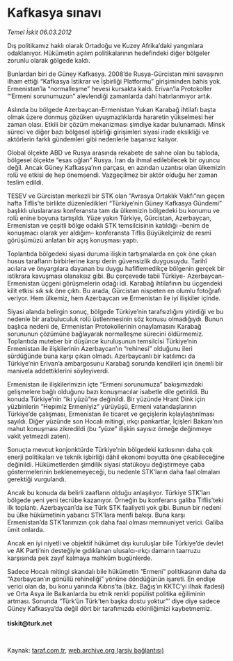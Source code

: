 # Kafkasya sınavı

*Temel İskit 06.03.2012*

<div class="yazi"><p>Dış politikamız haklı olarak Ortadoğu ve Kuzey Afrika’daki yangınlara odaklanıyor. Hükümetin açılım politikalarının hedefindeki diğer bölgeler zorunlu olarak gölgede kaldı.</p>
<p>Bunlardan biri de Güney Kafkasya. 2008’de Rusya-Gürcistan mini savaşının ilham ettiği “Kafkasya İstikrar ve İşbirliği Platformu” girişiminden bahis yok. Ermenistan’la “normalleşme” hevesi kursakta kaldı. Erivan’la Protokoller “‘Ermeni sorunumuzun” alevlendiği zamanlarda dahi hatırlanmıyor artık. </p>
<p>Aslında bu bölgede Azerbaycan-Ermenistan Yukarı Karabağ ihtilafı başta olmak üzere donmuş gözüken uyuşmazlıklarda hararetin yükselmesi her zaman olası. Etkili bir çözüm mekanizması şimdiye kadar bulunamadı. Minsk süreci ve diğer bazı bölgesel işbirliği girişimleri siyasi irade eksikliği ve aktörlerin farklı gündemleri gibi nedenlerle başarısız kalıyor. </p>
<p>Global ölçekte ABD ve Rusya arasında rekabete de sahne olan bu tabloda, bölgesel ölçekte “esas oğlan” Rusya. İran da ihmal edilebilecek bir oyuncu değil. Ancak Güney Kafkasya’nın parçası, en azından uzantısı olan ülkemizin rolü ve etkisi de hep önemsendi. Vazgeçilmez bir aktör olduğu her zaman teslim edildi.</p>
<p>TESEV ve Gürcistan merkezli bir STK olan “Avrasya Ortaklık Vakfı”nın geçen hafta Tiflis’te birlikte düzenledikleri “Türkiye’nin Güney Kafkasya Gündemi” başlıklı uluslararası konferansta tam da ülkemizin bölgedeki bu konumu ve rolü enine boyuna tartışıldı. Yüze yakın Türkiye, Gürcistan, Azerbaycan, Ermenistan ve çeşitli bölge odaklı STK temsilcisinin katıldığı –benim de konuşmacı olarak yer aldığım– konferansta Tiflis Büyükelçimiz de resmî görüşümüzü anlatan bir açış konuşması yaptı.</p>
<p>Toplantıda bölgedeki siyasi duruma ilişkin tartışmalarda en çok öne çıkan husus tarafların birbirlerine karşı derin güvensizlik duygusuydu. Tarihî acılara ve önyargılara dayanan bu duygu hafiflemedikçe bölgenin gerçek bir istikrara kavuşması olanaksız gibi. Bu çerçevede tabii Türkiye- Azerbaycan- Ermenistan üçgeni görüşmelerin odağı idi. Karabağ ihtilafının bu üçgendeki kilit etkisi sık sık öne çıktı. Bu arada, Gürcistan nispeten en olumlu fotoğrafı veriyor. Hem ülkemiz, hem Azerbaycan ve Ermenistan ile iyi ilişkiler içinde. </p>
<p>Siyasi alanda belirgin sonuç, bölgede Türkiye’nin tarafsızlığını yitirdiği ve bu nedenle bir arabuluculuk rolü üstlenmesinin söz konusu olmadığıydı. Bunun başlıca nedeni de, Ermenistan Protokollerinin onaylamasını Karabağ sorununun çözümüne bağlayarak normalleşme sürecini öldürmemiz. Toplantıda muteber bir düşünce kuruluşunun temsilcisi Türkiye’nin Ermenistan ile ilişkilerinin Azerbaycan’ın “rehinesi” olduğunu ileri sürdüğünde buna karşı çıkan olmadı. Azerbaycanlı bir katılımcı da Türkiye’nin Erivan’a ambargosunu Karabağ sorunda kendileri için önemli bir manivela addettiklerini söyleyiverdi.</p>
<p>Ermenistan ile ilişkilerimizin içte “Ermeni sorunumuza” bakışımızdaki gelişmelere bağlı olduğunu bazı konuşmacılar isabetle dile getirildi. Bu konuda Türkiye’nin “iki yüzü”ne değinildi. Bir yüzünde Hrant Dink için yüzbinlerin “Hepimiz Ermeniyiz” yürüyüşü, Ermeni vatandaşlarının Türkiye’de çalışması, Ermenistan ile ticaret ve geçişlerin kolaylaştırılması sayıldı. Diğer yüzünde son Hocalı mitingi, ırkçı pankartlar, İçişleri Bakanı’nın mahut konuşması zikredildi (bu “yüze” ilişkin sayısız örneğe değinmeye vakit yetmezdi zaten).</p>
<p>Sonuçta mevcut konjonktürde Türkiye’nin bölgedeki katkısının daha çok enerji politikaları ve teknik işbirliği dâhil ekonomi boyutta öne çıkabileceğine değinildi. Hükümetlerden şimdilik siyasi statükoyu değiştirmeye çaba göstermelerinin beklenemeyeceği, bu nedenle STK’ların daha faal olmaları gerektiği vurgulandı.</p>
<p>Ancak bu konuda da belirli zaafların olduğu anlaşılıyor. Türkiye STK’ları bölgede yeni yeni tecrübe kazanıyor. Örneğin bu konferans galiba Tiflis’teki ilk toplantı. Azerbaycan’da ise Türk STK faaliyeti yok gibi. Bunun bir nedeni bu ülke hükümetinin yabancı STK’lara menfi bakışı. Buna karşı Ermenistan’da STK’larımızın çok daha faal olması memnuniyet verici. Galiba ümit onlarda.</p>
<p>Ancak en iyi niyetli ve objektif hükümet dışı kuruluşlar bile Türkiye’de devlet ve AK Parti’nin desteğiyle gıdıklanan ulusalcı-ırkçı damarın taarruzu karşısında pek zayıf kalmaya mahkûm bugünlerde. </p>
<p>Sadece Hocalı mitingi skandalı bile hükümetin “Ermeni” politikasının daha da “Azerbaycan’ın gönüllü rehineliği” yönüne döndüğünün işareti. En endişe verici olan da, bu konu yanında Kıbrıs’ta (bkz. Bağış’ın KKTC’yi ilhak ifadesi) ve Orta Asya ile Balkanlarda bu etnik renkli popülist politika eğiliminin artması. Sonunda “Türk’ün Türk’ten başka dostu yoktur”’ diye diye sadece Güney Kafkasya’da değil dört bir tarafımızda etkinliğimizi kaybetmemiz.<br/><br/><b>tiskit@turk.net</b></p>
<p><b> </b></p>
</div>

Kaynak: [taraf.com.tr](http://www.taraf.com.tr/temel-iskit/makale-kafkasya-sinavi.htm), [web.archive.org (arşiv bağlantısı)](http://web.archive.org/web/20131107142241/http://www.taraf.com.tr/temel-iskit/makale-kafkasya-sinavi.htm)

